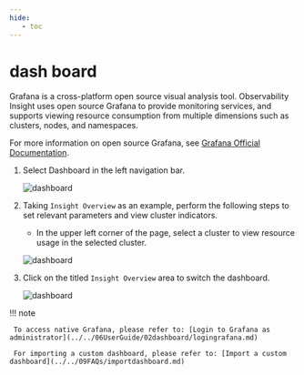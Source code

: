 ```yaml
---
hide:
   - toc
---
```


# dash board

Grafana is a cross-platform open source visual analysis tool. Observability Insight uses open source Grafana to provide monitoring services, and supports viewing resource consumption from multiple dimensions such as clusters, nodes, and namespaces.

For more information on open source Grafana, see [Grafana Official Documentation](https://grafana.com/docs/grafana/latest/getting-started/?spm=a2c4g.11186623.0.0.1f34de53ksAH9a).

1. Select Dashboard in the left navigation bar.

     ![dashboard](../../images/dashboard01.png)

2. Taking `Insight Overview` as an example, perform the following steps to set relevant parameters and view cluster indicators.

     - In the upper left corner of the page, select a cluster to view resource usage in the selected cluster.

     ![dashboard](../../images/dashboard02.png)

3. Click on the titled `Insight Overview` area to switch the dashboard.

     ![dashboard](../../images/dashboard03.png)

!!! note

     To access native Grafana, please refer to: [Login to Grafana as administrator](../../06UserGuide/02dashboard/logingrafana.md)
    
     For importing a custom dashboard, please refer to: [Import a custom dashboard](../../09FAQs/importdashboard.md)